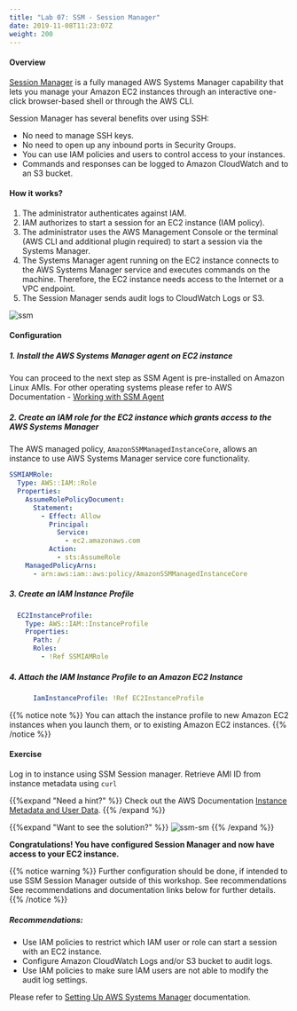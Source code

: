 ```yaml
---
title: "Lab 07: SSM - Session Manager"
date: 2019-11-08T11:23:07Z
weight: 200
---
```


#### Overview

[Session Manager](https://docs.aws.amazon.com/systems-manager/latest/userguide/session-manager.html) is a fully managed 
AWS Systems Manager capability that lets you manage your Amazon EC2 instances through an interactive one-click 
browser-based shell or through the AWS CLI.

Session Manager has several benefits over using SSH:

+ No need to manage SSH keys.
+ No need to open up any inbound ports in Security Groups.
+ You can use IAM policies and users to control access to your instances.
+ Commands and responses can be logged to Amazon CloudWatch and to an S3 bucket.

#### How it works?

1. The administrator authenticates against IAM.
1. IAM authorizes to start a session for an EC2 instance (IAM policy).
1. The administrator uses the AWS Management Console or the terminal (AWS CLI and additional plugin required) to 
   start a session via the Systems Manager.
1. The Systems Manager agent running on the EC2 instance connects to the AWS Systems Manager service
   and executes commands on the machine. Therefore, the EC2 instance needs access to the Internet or a VPC endpoint.
1. The Session Manager sends audit logs to CloudWatch Logs or S3.

![ssm](/50-setting-up-ec2/ssm-sm-1.png)

#### Configuration

##### 1. Install the AWS Systems Manager agent on EC2 instance

You can proceed to the next step as SSM Agent is pre-installed on Amazon Linux AMIs. For other operating systems 
  please refer to AWS Documentation - [Working with SSM Agent](https://docs.aws.amazon.com/systems-manager/latest/userguide/ssm-agent.html)

##### 2. Create an IAM role for the EC2 instance which grants access to the AWS Systems Manager

The AWS managed policy, `AmazonSSMManagedInstanceCore`, allows an instance to use AWS Systems Manager service core functionality.
  
  ```yaml
  SSMIAMRole:
    Type: AWS::IAM::Role
    Properties:
      AssumeRolePolicyDocument:
        Statement:
          - Effect: Allow
            Principal:
              Service:
                - ec2.amazonaws.com
            Action:
              - sts:AssumeRole
      ManagedPolicyArns:
        - arn:aws:iam::aws:policy/AmazonSSMManagedInstanceCore
  ```
##### 3. Create an IAM Instance Profile
  
```yaml
  EC2InstanceProfile:
    Type: AWS::IAM::InstanceProfile
    Properties:
      Path: /
      Roles:
        - !Ref SSMIAMRole
```

##### 4. Attach the IAM Instance Profile to an Amazon EC2 Instance

```yaml
      IamInstanceProfile: !Ref EC2InstanceProfile
```

{{% notice note %}}
You can attach the instance profile to new Amazon EC2 instances when you launch them, or to existing Amazon EC2 instances.
{{% /notice %}}
  
#### Exercise

Log in to instance using SSM Session manager. Retrieve AMI ID from instance metadata using `curl`

{{%expand "Need a hint?" %}}
Check out the AWS Documentation [Instance Metadata and User Data](https://docs.aws.amazon.com/AWSEC2/latest/UserGuide/ec2-instance-metadata.html?shortFooter=true#instancedata-data-retrieval).
{{% /expand %}}

{{%expand "Want to see the solution?" %}}
![ssm-sm](/50-setting-up-ec2/ssm-sm-1.gif)
{{% /expand %}}
  
**Congratulations! You have configured Session Manager and now have access to your EC2 instance.**

{{% notice warning %}}
Further configuration should be done, if intended to use SSM Session Manager outside of this workshop. See recommendations
See recommendations and documentation links below for further details.
{{% /notice %}}

##### Recommendations:

+ Use IAM policies to restrict which IAM user or role can start a session with an EC2 instance.
+ Configure Amazon CloudWatch Logs and/or S3 bucket to audit logs.
+ Use IAM policies to make sure IAM users are not able to modify the audit log settings.

Please refer to [Setting Up AWS Systems Manager](https://docs.aws.amazon.com/systems-manager/latest/userguide/systems-manager-setting-up.html)
documentation.


